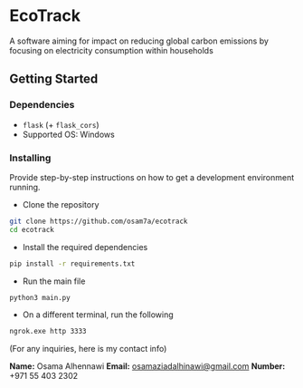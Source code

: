 # EcoTrack  
A software aiming for impact on reducing global carbon emissions by focusing on electricity consumption within households

## Getting Started

### Dependencies

- `flask` (+ `flask_cors`)
- Supported OS: Windows

### Installing

Provide step-by-step instructions on how to get a development environment running.

- Clone the repository
```bash
git clone https://github.com/osam7a/ecotrack
cd ecotrack
```
- Install the required dependencies
```bash
pip install -r requirements.txt
```
- Run the main file
```bash
python3 main.py
```
- On a different terminal, run the following
```bash
ngrok.exe http 3333
```

(For any inquiries, here is my contact info)

**Name:** Osama Alhennawi
**Email:** osamaziadalhinawi@gmail.com
**Number:** +971 55 403 2302